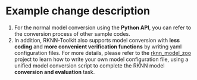 # Example change description

1. For the normal model conversion using the **Python API**, you can refer to the conversion process of other sample codes.
2. In addition, RKNN-Toolkit also supports model conversion with **less coding** and **more convenient verification functions** by writing yaml configuration files. For more details, please refer to the [rknn_model_zoo](https://github.com/airockchip/rknn_model_zoo "rknn model zoo") project to learn how to write your own model configuration file, using a unified model conversion script to complete the RKNN model **conversion and evaluation** task.

